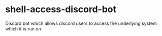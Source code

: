 # shell-access-discord-bot
 Discord bot which allows discord users to access the underlying system which it is run on
